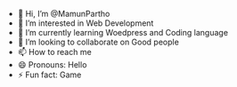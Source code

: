 - 👋 Hi, I’m @MamunPartho
- 👀 I’m interested in Web Development
- 🌱 I’m currently learning Woedpress and Coding language
- 💞️ I’m looking to collaborate on Good people
- 📫 How to reach me 
- 😄 Pronouns: Hello
- ⚡ Fun fact: Game

<!---
MamunPartho/MamunPartho is a ✨ special ✨ repository because its `README.md` (this file) appears on your GitHub profile.
You can click the Preview link to take a look at your changes.
--->
